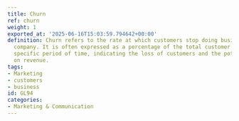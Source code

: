 ```yaml
---
title: Churn
ref: churn
weight: 1
exported_at: '2025-06-16T15:03:59.794642+00:00'
definition: Churn refers to the rate at which customers stop doing business with a
  company. It is often expressed as a percentage of the total customer base over a
  specific period of time, indicating the loss of customers and the potential impact
  on revenue.
tags:
- Marketing
- customers
- business
id: GL94
categories:
- Marketing & Communication
---
```


